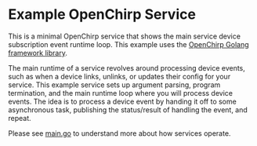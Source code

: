 # Example OpenChirp Service
This is a minimal OpenChirp service that shows the main service device subscription event runtime loop.
This example uses the [OpenChirp Golang framework library](https://github.com/OpenChirp/framework).

The main runtime of a service revolves around processing device events, such as when a device links, unlinks, or updates their config for your service. This example service sets up argument parsing, program termination, and the main runtime loop where you will process device events.
The idea is to process a device event by handing it off to some asynchronous task, publishing the status/result of handling the event, and repeat.

Please see [main.go](main.go) to understand more about how services operate.
